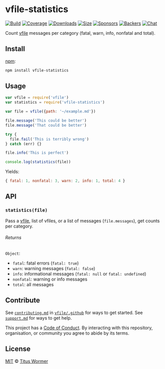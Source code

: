 # vfile-statistics

[![Build][build-badge]][build]
[![Coverage][coverage-badge]][coverage]
[![Downloads][downloads-badge]][downloads]
[![Size][size-badge]][size]
[![Sponsors][sponsors-badge]][collective]
[![Backers][backers-badge]][collective]
[![Chat][chat-badge]][chat]

Count [vfile][] messages per category (fatal, warn, info, nonfatal and total).

## Install

[npm][]:

```sh
npm install vfile-statistics
```

## Usage

```js
var vfile = require('vfile')
var statistics = require('vfile-statistics')

var file = vfile({path: '~/example.md'})

file.message('This could be better')
file.message('That could be better')

try {
  file.fail('This is terribly wrong')
} catch (err) {}

file.info('This is perfect')

console.log(statistics(file))
```

Yields:

```js
{ fatal: 1, nonfatal: 3, warn: 2, info: 1, total: 4 }
```

## API

### `statistics(file)`

Pass a [vfile][], list of vfiles, or a list of messages (`file.messages`), get
counts per category.

###### Returns

`Object`:

*   `fatal`: fatal errors (`fatal: true`)
*   `warn`: warning messages (`fatal: false`)
*   `info`: informational messages (`fatal: null` or `fatal: undefined`)
*   `nonfatal`: warning or info messages
*   `total`: all messages

## Contribute

See [`contributing.md`][contributing] in [`vfile/.github`][health] for ways to
get started.
See [`support.md`][support] for ways to get help.

This project has a [Code of Conduct][coc].
By interacting with this repository, organisation, or community you agree to
abide by its terms.

## License

[MIT][license] © [Titus Wormer][author]

<!-- Definitions -->

[build-badge]: https://img.shields.io/travis/vfile/vfile-statistics.svg

[build]: https://travis-ci.org/vfile/vfile-statistics

[coverage-badge]: https://img.shields.io/codecov/c/github/vfile/vfile-statistics.svg

[coverage]: https://codecov.io/github/vfile/vfile-statistics

[downloads-badge]: https://img.shields.io/npm/dm/vfile-statistics.svg

[downloads]: https://www.npmjs.com/package/vfile-statistics

[size-badge]: https://img.shields.io/bundlephobia/minzip/vfile-statistics.svg

[size]: https://bundlephobia.com/result?p=vfile-statistics

[sponsors-badge]: https://opencollective.com/unified/sponsors/badge.svg

[backers-badge]: https://opencollective.com/unified/backers/badge.svg

[collective]: https://opencollective.com/unified

[chat-badge]: https://img.shields.io/badge/join%20the%20community-on%20spectrum-7b16ff.svg

[chat]: https://spectrum.chat/unified/vfile

[npm]: https://docs.npmjs.com/cli/install

[contributing]: https://github.com/vfile/.github/blob/master/contributing.md

[support]: https://github.com/vfile/.github/blob/master/support.md

[health]: https://github.com/vfile/.github

[coc]: https://github.com/vfile/.github/blob/master/code-of-conduct.md

[license]: license

[author]: https://wooorm.com

[vfile]: https://github.com/vfile/vfile
